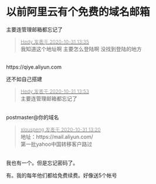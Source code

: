 # 以前阿里云有个免费的域名邮箱


主要连管理邮箱都忘记了

<div class="quote"><blockquote><font size="2"><a href="https://www.hostloc.com/forum.php?mod=redirect&amp;goto=findpost&amp;pid=9380358&amp;ptid=760562" target="_blank"><font color="#999999">Hedy 发表于 2020-10-31 13:35</font></a></font><br />
我知道这个地址啊 主要怎么登陆啊 没找到登陆的地方</blockquote></div><br />
https://qiye.aliyun.com

还不如自己搭建

<div class="quote"><blockquote><font size="2"><a href="https://www.hostloc.com/forum.php?mod=redirect&amp;goto=findpost&amp;pid=9380438&amp;ptid=760562" target="_blank"><font color="#999999">Hedy 发表于 2020-10-31 13:53</font></a></font><br />
主要连管理邮箱都忘记了</blockquote></div><br />
postmaster@你的域名

<div class="quote"><blockquote><font size="2"><a href="https://www.hostloc.com/forum.php?mod=redirect&amp;goto=findpost&amp;pid=9380288&amp;ptid=760562" target="_blank"><font color="#999999">xlouspeng 发表于 2020-10-31 13:20</font></a></font><br />
地址：https://mail.aliyun.com/<br />
第一批yahoo中国转移客户路过</blockquote></div><br />
我也有一个。但是忘记密码了。

有。我的每年他们都给免费续费。好像送5个帐号
